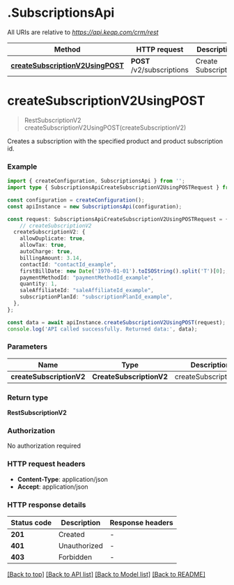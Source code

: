 # .SubscriptionsApi

All URIs are relative to *https://api.keap.com/crm/rest*

Method | HTTP request | Description
------------- | ------------- | -------------
[**createSubscriptionV2UsingPOST**](SubscriptionsApi.md#createSubscriptionV2UsingPOST) | **POST** /v2/subscriptions | Create Subscription


# **createSubscriptionV2UsingPOST**
> RestSubscriptionV2 createSubscriptionV2UsingPOST(createSubscriptionV2)

Creates a subscription with the specified product and product subscription id.

### Example


```typescript
import { createConfiguration, SubscriptionsApi } from '';
import type { SubscriptionsApiCreateSubscriptionV2UsingPOSTRequest } from '';

const configuration = createConfiguration();
const apiInstance = new SubscriptionsApi(configuration);

const request: SubscriptionsApiCreateSubscriptionV2UsingPOSTRequest = {
    // createSubscriptionV2
  createSubscriptionV2: {
    allowDuplicate: true,
    allowTax: true,
    autoCharge: true,
    billingAmount: 3.14,
    contactId: "contactId_example",
    firstBillDate: new Date('1970-01-01').toISOString().split('T')[0];,
    paymentMethodId: "paymentMethodId_example",
    quantity: 1,
    saleAffiliateId: "saleAffiliateId_example",
    subscriptionPlanId: "subscriptionPlanId_example",
  },
};

const data = await apiInstance.createSubscriptionV2UsingPOST(request);
console.log('API called successfully. Returned data:', data);
```


### Parameters

Name | Type | Description  | Notes
------------- | ------------- | ------------- | -------------
 **createSubscriptionV2** | **CreateSubscriptionV2**| createSubscriptionV2 |


### Return type

**RestSubscriptionV2**

### Authorization

No authorization required

### HTTP request headers

 - **Content-Type**: application/json
 - **Accept**: application/json


### HTTP response details
| Status code | Description | Response headers |
|-------------|-------------|------------------|
**201** | Created |  -  |
**401** | Unauthorized |  -  |
**403** | Forbidden |  -  |

[[Back to top]](#) [[Back to API list]](README.md#documentation-for-api-endpoints) [[Back to Model list]](README.md#documentation-for-models) [[Back to README]](README.md)



